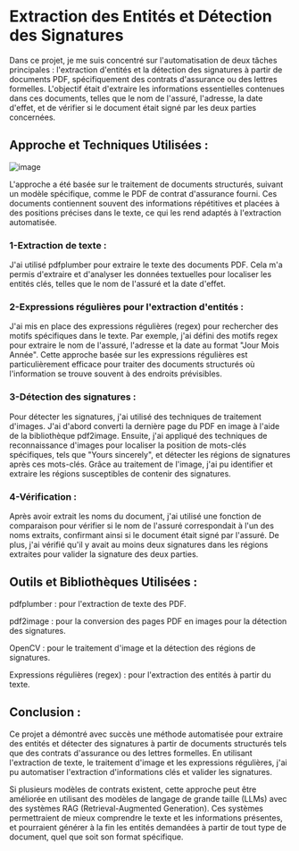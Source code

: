 # Extraction des Entités et Détection des Signatures 

Dans ce projet, je me suis concentré sur l'automatisation de deux tâches principales : l'extraction d'entités et la détection des signatures à partir de documents PDF, spécifiquement des contrats d'assurance ou des lettres formelles. L'objectif était d'extraire les informations essentielles contenues dans ces documents, telles que le nom de l'assuré, l'adresse, la date d'effet, et de vérifier si le document était signé par les deux parties concernées.

## Approche et Techniques Utilisées :

![image](https://github.com/user-attachments/assets/2c80d747-b1ac-40c9-9643-697a2bd6a45e)


L'approche a été basée sur le traitement de documents structurés, suivant un modèle spécifique, comme le PDF de contrat d'assurance fourni. Ces documents contiennent souvent des informations répétitives et placées à des positions précises dans le texte, ce qui les rend adaptés à l'extraction automatisée.

### 1-Extraction de texte :

J'ai utilisé pdfplumber pour extraire le texte des documents PDF. Cela m'a permis d'extraire et d'analyser les données textuelles pour localiser les entités clés, telles que le nom de l'assuré et la date d'effet.

### 2-Expressions régulières pour l'extraction d'entités :

J'ai mis en place des expressions régulières (regex) pour rechercher des motifs spécifiques dans le texte. Par exemple, j'ai défini des motifs regex pour extraire le nom de l'assuré, l'adresse et la date au format "Jour Mois Année". Cette approche basée sur les expressions régulières est particulièrement efficace pour traiter des documents structurés où l'information se trouve souvent à des endroits prévisibles.

### 3-Détection des signatures :

Pour détecter les signatures, j'ai utilisé des techniques de traitement d'images. J'ai d'abord converti la dernière page du PDF en image à l'aide de la bibliothèque pdf2image. Ensuite, j'ai appliqué des techniques de reconnaissance d'images pour localiser la position de mots-clés spécifiques, tels que "Yours sincerely", et détecter les régions de signatures après ces mots-clés. Grâce au traitement de l'image, j'ai pu identifier et extraire les régions susceptibles de contenir des signatures.

### 4-Vérification :

Après avoir extrait les noms du document, j'ai utilisé une fonction de comparaison pour vérifier si le nom de l'assuré correspondait à l'un des noms extraits, confirmant ainsi si le document était signé par l'assuré. De plus, j'ai vérifié qu'il y avait au moins deux signatures dans les régions extraites pour valider la signature des deux parties.


## Outils et Bibliothèques Utilisées :

pdfplumber :  pour l'extraction de texte des PDF.

pdf2image : pour la conversion des pages PDF en images pour la détection des signatures.

OpenCV : pour le traitement d'image et la détection des régions de signatures.

Expressions régulières (regex) : pour l'extraction des entités à partir du texte.

## Conclusion :
Ce projet a démontré avec succès une méthode automatisée pour extraire des entités et détecter des signatures à partir de documents structurés tels que des contrats d'assurance ou des lettres formelles. En utilisant l'extraction de texte, le traitement d'image et les expressions régulières, j'ai pu automatiser l'extraction d'informations clés et valider les signatures.

Si plusieurs modèles de contrats existent, cette approche peut être améliorée en utilisant des modèles de langage de grande taille (LLMs) avec des systèmes RAG (Retrieval-Augmented Generation). Ces systèmes permettraient de mieux comprendre le texte et les informations présentes, et pourraient générer à la fin les entités demandées à partir de tout type de document, quel que soit son format spécifique.
